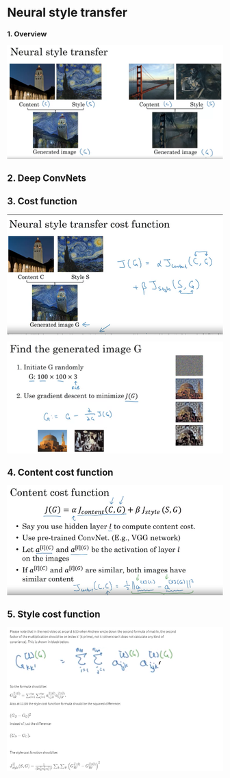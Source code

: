 # Neural style transfer

### 1. Overview

![](../../../img/neural_style_transfer_1.png)

## 2. Deep ConvNets

## 3. Cost function

![](../../../img/cost_func.png)

![](../../../img/neural_style_transfer_2.png)

## 4. Content cost function

![](../../../img/neural_style_transfer_3.png)

## 5. Style cost function

![](../../../img/neural_style_transfer_4.png)

